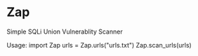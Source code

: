 # Zap
Simple SQLi Union Vulnerablity Scanner

Usage:
import Zap
urls = Zap.urls("urls.txt")
Zap.scan_urls(urls)
